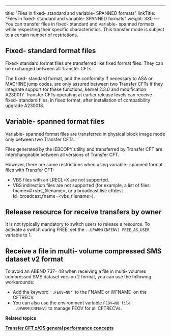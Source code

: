 ---
title: "Files in fixed- standard and variable- SPANNED formats"
linkTitle: "Files in fixed- standard and variable- SPANNED formats"
weight: 330
--- You can transfer files in fixed- standard and variable- spanned formats while respecting their specific characteristics. This transfer mode is subject to a certain number of restrictions.

## Fixed- standard format files

Fixed- standard format files are transferred like fixed format files. They can be exchanged between all Transfer CFTs.

The fixed- standard format, and the conformity if necessary to ASA or MACHINE jump codes, are only assured between two Transfer CFTs if they integrate support for these functions, kernel 2.3.0 and modification A230017. Transfer CFTs operating at earlier release levels can receive fixed- standard files, in fixed format, after installation of compatibility upgrade A230018.

## Variable- spanned format files

Variable- spanned format files are transferred in physical block image mode only between two Transfer CFTs.

Files generated by the IEBCOPY utility and transferred by Transfer CFT are interchangeable between all versions of Transfer CFT.

However, there are some restrictions when using variable- spanned format files with Transfer CFT:

- VBS files with an LRECL=X are not supported.
- VBS indirection files are not supported (for example, a list of files: fname=#&lt;vbs_filename>, or a broadcast list: cftdest id=broadcast,fname=&lt;vbs_filename>).

## Release resource for receive transfers by owner

It is not typically mandatory to switch users to release a resource. To activate a switch during FREE, set the `..UPARM(CNFENV) FREE_AS_USER` variable to 1.

## Receive a file in multi- volume compressed SMS dataset v2 format

To avoid an ABEND 737- 48 when receiving a file in multi- volumes compressed SMS dataset version 2 format, you can use the following workarounds:

- Add the keyword `',FEOV=NO' `to the FNAME or WFNAME  on the CFTRECV.
- You can also use the environment variable `FEOV=NO file ..UPARM(CNFENV)` to manage FEOV for all CFTRECVs.

****Related topics****

****[Transfer CFT z/OS general performance concepts](../../zos_performance)****
